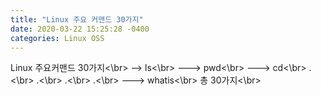 ```yaml
---
title: "Linux 주요 커맨드 30가지"
date: 2020-03-22 15:25:28 -0400
categories: Linux OSS
---
```


Linux 주요커맨드 30가지<\br>
--> ls<\br>
---> pwd<\br>
---> cd<\br>
.<\br>
.<\br>
.<\br>
.<\br>
---> whatis<\br>
총 30가지<\br>
